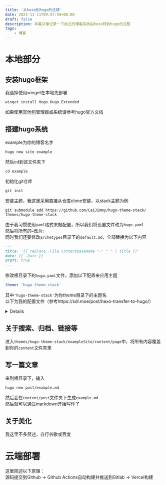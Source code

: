 ```yaml
---
title: '从hexo到hugo的迁移'
date: 2023-11-11T09:57:59+08:00
draft: false
description: 本篇文章记录一下自己的博客系统由hexo转到hugo的过程
tags:
    - 博客
---
```

# 本地部分
## 安装hugo框架
我选择使用winget在本地先部署
```
winget install Hugo.Hugo.Extended
```
如果使用其他包管理器或系统请参考hugo官方文档

## 搭建hugo系统
example为你的博客名字
```
hugo new site example
```
然后cd到该文件夹下
```
cd example
```
初始化git仓库
```
git init
```
安装主题，我这里采用直接从仓库clone安装，以stack主题为例
```
git submodule add https://github.com/CaiJimmy/hugo-theme-stack/ themes/hugo-theme-stack
```
由于我习惯使用`yaml`格式来敲配置，所以我们将设置文件改为`hugo.yaml`  
然后将所有的`=`改为`:`  
同时我们还要修改`archetypes`目录下的`default.md`，全部替换为以下内容
```markdown
---
title: '{{ replace .File.ContentBaseName "-" " " | title }}'
date: {{ .Date }}
draft: true
---
```
修改根目录下的`hugo.yaml`文件，添加以下配置来应用主题
```yaml
theme: 'hugo-theme-stack'
```
其中`'hugo-theme-stack'`为你theme目录下的主题名  
以下为我的配置文件（参考https://sdl.moe/post/hexo-transfer-to-hugo/）
<details>

```yaml
baseURL: https://hwblog.eu.org/
defaultContentLanguage: zh-cn
title: HWBlog
theme: hugo-theme-stack

languages:
    zh-cn:
        languageName: 中文
        title: HWblog
        weight: 1

permalinks:
    post: /post/:filename/
    page: /:filename/

params:
    sidebar:
        compact: false
        subtitle: “唯有戏子才能引起群众巨大的兴奋”
    mainSections:
        - post
    featuredImageField: image

    article:
        math: true
        toc: true
        readingTime: true
        license:
            enabled: true
            default: '<a href="https://creativecommons.org/licenses/by-sa/4.0/deed.zh" rel="nofollow noopener">CC BY-SA 4.0</a>'

    imageProcessing:
        cover:
            enabled: true
        content:
            enabled: true
    widgets:
        homepage:
            - type: search
            - type: archives
              params:
                  limit: 3
            - type: tag-cloud
              params:
                  limit: 10
        page:
            - type: toc

menu:
    main:
        - identifier: home
          name: 首页
          url: /
          weight: -100
          params:
              newTab: false
              icon: home

    social:
        - identifier: github
          name: GitHub
          url: https://github.com/h3ll0www0rld
          params:
              newTab: true
              icon: brand-github

related:
    includeNewer: true
    threshold: 60
    toLower: false
    indices:
        - name: tags
          weight: 100

        - name: categories
          weight: 200

taxonomies:
    tag: tags

markup:
    goldmark:
        renderer:
            unsafe: true
    tableOfContents:
        endLevel: 6
        ordered: true
        startLevel: 1
    highlight:
        noClasses: false
        codeFences: true
        guessSyntax: true
        lineNumbersInTable: true
        tabWidth: 4
```
</details>

## 关于搜索、归档、链接等
进入`themes/hugo-theme-stack/exampleSite/content/page`中，将所有内容覆盖到你的`content`文件夹里

## 写一篇文章
来到根目录下，输入
```
hugo new post/example.md
```
然后会在`content/post`文件夹下生成`example.md`  
然后就可以通过markdown开始写作了

## 关于美化
我这里不多赘述，自行谷歌或百度


# 云端部署
这里简述以下原理：  
源码提交到Github -> Github Actions自动构建并推送到Gitlab -> Vercel构建